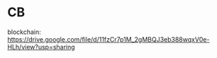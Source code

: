 # CB
blockchain: https://drive.google.com/file/d/11fzCr7p1M_2gMBQJ3eb388wqxV0e-HLh/view?usp=sharing
